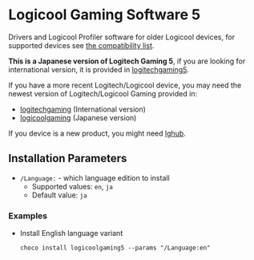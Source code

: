 

# Logicool Gaming Software 5
Drivers and Logicool Profiler software for older Logicool devices, for supported devices see [the compatibility list](https://support.logi.com/hc/en-us/articles/360023375193-Logitech-game-devices-compatible-with-Logitech-Gaming-Software-5-10).

**This is a Japanese version of Logitech Gaming 5**, if you are looking for international version, it is provided in [logitechgaming5](https://community.chocolatey.org/packages/logitechgaming5).

If you have a more recent Logitech/Logicool device, you may need the newest version of Logitech/Logicool Gaming provided in:
* [logitechgaming](https://community.chocolatey.org/packages/logitechgaming) (International version)
* [logicoolgaming](https://community.chocolatey.org/packages/logicoolgaming) (Japanese version)

If you device is a new product, you might need [lghub](https://community.chocolatey.org/packages/lghub).

## Installation Parameters
* `/Language:` - which language edition to install
  - Supported values: `en`, `ja`
  - Default value: `ja`

### Examples
* Install English language variant
  ```
  choco install logicoolgaming5 --params "/Language:en"
  ```